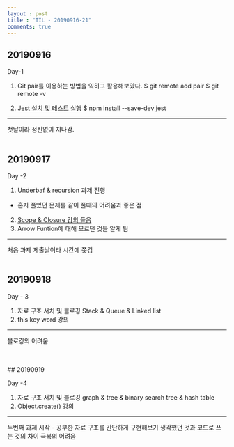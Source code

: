 ```yaml
---
layout : post
title : "TIL - 20190916-21"
comments: true
---
```

## 20190916

Day-1

1. Git pair를 이용하는 방법을 익히고 활용해보았다.
 $ git remote add pair <repr Url of pair fork>
 $ git remote -v

2. [Jest 설치 및 테스트 실행](https://jestjs.io/docs/en/getting-started)
$ npm install --save-dev jest

---
첫날이라 정신없이 지나감.
<br/>
<br/>

## 20190917 

Day -2

1. Underbaf & recursion 과제 진행
- 혼자 풀었던 문제를 같이 풀때의 어려움과 좋은 점

2. [Scope & Closure 강의 들음](https://poiemaweb.com/es6-block-scope)
3. Arrow Funtion에 대해 모르던 것들 알게 됨
---
처음 과제 제출날이라 시간에 쫒김
<br/>
<br/>

## 20190918

Day - 3

1. 자료 구조 서치 및 블로깅 Stack & Queue & Linked list
2. this key word 강의
---
블로깅의 어려움

<br/>
<br/>
## 20190919

Day -4
1. 자료 구조 서치 및 블로깅 graph & tree & binary search tree & hash table
2. Object.create() 강의

---
두번째 과제 시작 - 공부한 자료 구조를 간단하게 구현해보기 생각했던 것과 코드로 쓰는 것의 차이 극복의 어려움


